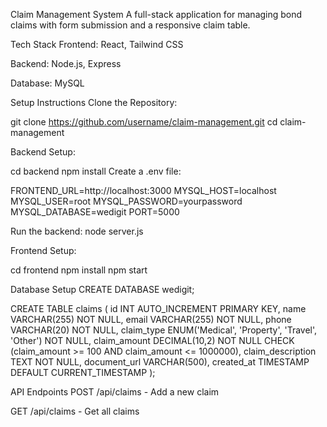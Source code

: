 Claim Management System
A full-stack application for managing bond claims with form submission and a responsive claim table.

Tech Stack
Frontend: React, Tailwind CSS

Backend: Node.js, Express

Database: MySQL

Setup Instructions
Clone the Repository:

git clone https://github.com/username/claim-management.git
cd claim-management


Backend Setup:

cd backend
npm install
Create a .env file:

FRONTEND_URL=http://localhost:3000
MYSQL_HOST=localhost
MYSQL_USER=root
MYSQL_PASSWORD=yourpassword
MYSQL_DATABASE=wedigit
PORT=5000

Run the backend:
node server.js

Frontend Setup:

cd frontend
npm install
npm start


Database Setup
CREATE DATABASE wedigit;

CREATE TABLE claims (
    id INT AUTO_INCREMENT PRIMARY KEY,
    name VARCHAR(255) NOT NULL,
    email VARCHAR(255) NOT NULL,
    phone VARCHAR(20) NOT NULL,
    claim_type ENUM('Medical', 'Property', 'Travel', 'Other') NOT NULL,
    claim_amount DECIMAL(10,2) NOT NULL CHECK (claim_amount >= 100 AND claim_amount <= 1000000),
    claim_description TEXT NOT NULL,
    document_url VARCHAR(500),
    created_at TIMESTAMP DEFAULT CURRENT_TIMESTAMP
);


 API Endpoints
POST /api/claims - Add a new claim

GET /api/claims - Get all claims

